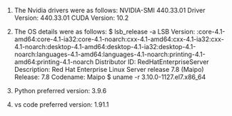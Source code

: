 1. The Nvidia drivers were as follows:
NVIDIA-SMI 440.33.01    Driver Version: 440.33.01    CUDA Version: 10.2

2. The OS details were as follows:
$ lsb_release -a
LSB Version:    :core-4.1-amd64:core-4.1-ia32:core-4.1-noarch:cxx-4.1-amd64:cxx-4.1-ia32:cxx-4.1-noarch:desktop-4.1-amd64:desktop-4.1-ia32:desktop-4.1-noarch:languages-4.1-amd64:languages-4.1-noarch:printing-4.1-amd64:printing-4.1-noarch
Distributor ID: RedHatEnterpriseServer
Description:    Red Hat Enterprise Linux Server release 7.8 (Maipo)
Release:        7.8
Codename:       Maipo
$ uname -r
3.10.0-1127.el7.x86_64

3. Python preferred version: 3.9.6
4. vs code preferred version: 1.91.1
